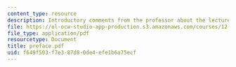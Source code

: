```yaml
---
content_type: resource
description: Introductory comments from the professor about the lecture notes.
file: https://ol-ocw-studio-app-production.s3.amazonaws.com/courses/12-810-dynamics-of-the-atmosphere-spring-2008/f649f503f7e387d80de4efe1b6a75ecf_preface.pdf
file_type: application/pdf
resourcetype: Document
title: preface.pdf
uid: f649f503-f7e3-87d8-0de4-efe1b6a75ecf
---
```

